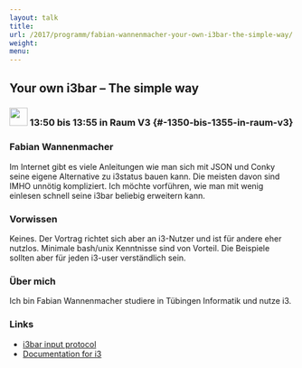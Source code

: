 ```yaml
---
layout: talk
title:
url: /2017/programm/fabian-wannenmacher-your-own-i3bar-the-simple-way/
weight:
menu:
---
```

## Your own i3bar – The simple way

### <img height = "32" src="../../../images/lightning.svg"> 13:50 bis 13:55 in Raum V3 {#-1350-bis-1355-in-raum-v3}

### Fabian Wannenmacher

Im Internet gibt es viele Anleitungen wie man sich mit JSON und Conky seine eigene Alternative zu i3status bauen kann. Die meisten davon sind IMHO unnötig kompliziert. Ich möchte vorführen, wie man mit wenig einlesen schnell seine i3bar beliebig erweitern kann.

### Vorwissen

Keines. Der Vortrag richtet sich aber an i3-Nutzer und ist für andere eher nutzlos. Minimale bash/unix Kenntnisse sind von Vorteil. Die Beispiele sollten aber für jeden i3-user verständlich sein.

### Über mich

Ich bin Fabian Wannenmacher studiere in Tübingen Informatik und nutze i3.

### Links

- <a href="https://i3wm.org/docs/i3bar-protocol.html" target="_blank">i3bar input protocol</a>
- <a href="https://i3wm.org/docs/" target="_blank">Documentation for i3</a>
